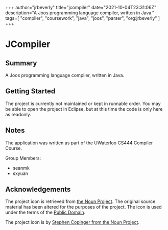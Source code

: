 +++
author="jrbeverly"
title="jcompiler"
date="2021-10-04T23:31:06Z"
description="A Joos programming language compiler, written in Java."
tags=[
  "compiler",
  "coursework",
  "java",
  "joos",
  "parser",
  "org:jrbeverly"
]
+++

# JCompiler

## Summary

A Joos programming language compiler, written in Java.

## Getting Started

The project is currently not maintained or kept in runnable order. You may be able to open the project in Eclipse, but at this time the code is only here as readonly.

## Notes

The application was written as part of the UWaterloo CS444 Compiler Course.

Group Members:

* seanmk
* sxyuan

## Acknowledgements

The project icon is retrieved from [the Noun Project](docs/icon/icon.json). The original source material has been altered for the purposes of the project. The icon is used under the terms of the [Public Domain](https://creativecommons.org/publicdomain/zero/1.0/).

The project icon is by [Stephen Copinger from the Noun Project](https://thenounproject.com/term/flow-chart/11550/).